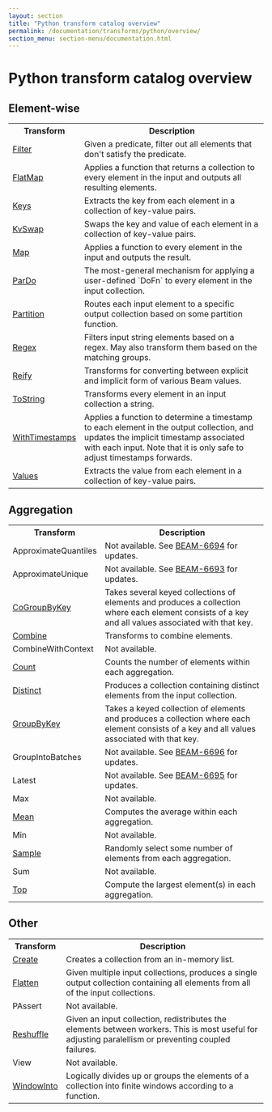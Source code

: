 ```yaml
---
layout: section
title: "Python transform catalog overview"
permalink: /documentation/transforms/python/overview/
section_menu: section-menu/documentation.html
---
```

<!--
Licensed under the Apache License, Version 2.0 (the "License");
you may not use this file except in compliance with the License.
You may obtain a copy of the License at

http://www.apache.org/licenses/LICENSE-2.0

Unless required by applicable law or agreed to in writing, software
distributed under the License is distributed on an "AS IS" BASIS,
WITHOUT WARRANTIES OR CONDITIONS OF ANY KIND, either express or implied.
See the License for the specific language governing permissions and
limitations under the License.
-->

# Python transform catalog overview

## Element-wise

<table class="table-bordered table-striped">
  <tr><th>Transform</th><th>Description</th></tr>
  <tr><td><a href="{{ site.baseurl }}/documentation/transforms/python/elementwise/filter">Filter</a></td><td>Given a predicate, filter out all elements that don't satisfy the predicate.</td></tr>
  <tr><td><a href="{{ site.baseurl }}/documentation/transforms/python/elementwise/flatmap">FlatMap</a></td><td>Applies a function that returns a collection to every element in the input and
  outputs all resulting elements.</td></tr>
  <tr><td><a href="{{ site.baseurl }}/documentation/transforms/python/elementwise/keys">Keys</a></td><td>Extracts the key from each element in a collection of key-value pairs.</td></tr>
  <tr><td><a href="{{ site.baseurl }}/documentation/transforms/python/elementwise/kvswap">KvSwap</a></td><td>Swaps the key and value of each element in a collection of key-value pairs.</td></tr>
  <tr><td><a href="{{ site.baseurl }}/documentation/transforms/python/elementwise/map">Map</a></td><td>Applies a function to every element in the input and outputs the result.</td></tr>
  <tr><td><a href="{{ site.baseurl }}/documentation/transforms/python/elementwise/pardo">ParDo</a></td><td>The most-general mechanism for applying a user-defined `DoFn` to every element
  in the input collection.</td></tr>
  <tr><td><a href="{{ site.baseurl }}/documentation/transforms/python/elementwise/partition">Partition</a></td><td>Routes each input element to a specific output collection based on some partition
  function.</td></tr>
  <tr><td><a href="{{ site.baseurl }}/documentation/transforms/python/elementwise/regex">Regex</a></td><td>Filters input string elements based on a regex. May also transform them based on the matching groups.</td></tr>
  <tr><td><a href="{{ site.baseurl }}/documentation/transforms/python/elementwise/reify">Reify</a></td><td>Transforms for converting between explicit and implicit form of various Beam values.</td></tr> 
  <tr><td><a href="{{ site.baseurl }}/documentation/transforms/python/elementwise/tostring">ToString</a></td><td>Transforms every element in an input collection a string.</td></tr>
  <tr><td><a href="{{ site.baseurl }}/documentation/transforms/python/elementwise/withtimestamps">WithTimestamps</a></td><td>Applies a function to determine a timestamp to each element in the output collection,
  and updates the implicit timestamp associated with each input. Note that it is only
  safe to adjust timestamps forwards.</td></tr>
  <tr><td><a href="{{ site.baseurl }}/documentation/transforms/python/elementwise/values">Values</a></td><td>Extracts the value from each element in a collection of key-value pairs.</td></tr>
</table>



## Aggregation 
<table class="table-bordered table-striped">
  <tr><th>Transform</th><th>Description</th></tr>
  <tr><td>ApproximateQuantiles</td><td>Not available. See <a href="https://issues.apache.org/jira/browse/BEAM-6694">BEAM-6694</a> for updates.</td></tr>
  <tr><td>ApproximateUnique</td><td>Not available. See <a href="https://issues.apache.org/jira/browse/BEAM-6693">BEAM-6693</a> for updates.</td></tr>
  <tr><td><a href="{{ site.baseurl }}/documentation/transforms/python/aggregation/cogroupbykey">CoGroupByKey</a></td><td>Takes several keyed collections of elements and produces a collection where each element 
  consists of a key and all values associated with that key.</td></tr>  
  <tr><td><a href="{{ site.baseurl }}/documentation/transforms/python/aggregation/combine">Combine</a></td><td>Transforms to combine elements.</td></tr>
  <tr><td>CombineWithContext</td><td>Not available.</td></tr>
  <tr><td><a href="{{ site.baseurl }}/documentation/transforms/python/aggregation/count">Count</a></td><td>Counts the number of elements within each aggregation.</td></tr>
  <tr><td><a href="{{ site.baseurl }}/documentation/transforms/python/aggregation/distinct">Distinct</a></td><td>Produces a collection containing distinct elements from the input collection.</td></tr>  
  <tr><td><a href="{{ site.baseurl }}/documentation/transforms/python/aggregation/groupbykey">GroupByKey</a></td><td>Takes a keyed collection of elements and produces a collection where each element 
  consists of a key and all values associated with that key.</td></tr>
  <tr><td>GroupIntoBatches</td><td>Not available. See <a href="https://issues.apache.org/jira/browse/BEAM-6696">BEAM-6696</a> for updates.</td></tr>
  <tr><td>Latest</td><td>Not available. See <a href="https://issues.apache.org/jira/browse/BEAM-6695">BEAM-6695</a> for updates.</td></tr>
  <tr><td>Max</td><td>Not available.</td></tr>  
  <tr><td><a href="{{ site.baseurl }}/documentation/transforms/python/aggregation/mean">Mean</a></td><td>Computes the average within each aggregation.</td></tr>
  <tr><td>Min</td><td>Not available.</td></tr>
  <tr><td><a href="{{ site.baseurl }}/documentation/transforms/python/aggregation/sample">Sample</a></td><td>Randomly select some number of elements from each aggregation.</td></tr>
  <tr><td>Sum</td><td>Not available.</td></tr>
  <tr><td><a href="{{ site.baseurl }}/documentation/transforms/python/aggregation/top">Top</a></td><td>Compute the largest element(s) in each aggregation.</td></tr>
</table>


## Other
<table class="table-bordered table-striped">
  <tr><th>Transform</th><th>Description</th></tr>
  <tr><td><a href="{{ site.baseurl }}/documentation/transforms/python/other/create">Create</a></td><td>Creates a collection from an in-memory list.</td></tr>
  <tr><td><a href="{{ site.baseurl }}/documentation/transforms/python/other/flatten">Flatten</a></td><td>Given multiple input collections, produces a single output collection containing
  all elements from all of the input collections.
</td></tr>
  <tr><td>PAssert</td><td>Not available.</td></tr>
  <tr><td><a href="{{ site.baseurl }}/documentation/transforms/python/other/reshuffle">Reshuffle</a></td><td>Given an input collection, redistributes the elements between workers. This is
  most useful for adjusting paralellism or preventing coupled failures.</td></tr>
  <tr><td>View</td><td>Not available.</td></tr>
  <tr><td><a href="{{ site.baseurl }}/documentation/transforms/python/other/windowinto">WindowInto</a></td><td>Logically divides up or groups the elements of a collection into finite
  windows according to a function.</td></tr>
</table>

